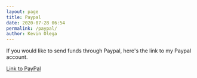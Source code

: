 ```yaml
--- 
layout: page
title: Paypal
date: 2020-07-28 06:54
permalink: /paypal/ 
author: Kevin Olega 
--- 
```

If you would like to send funds through Paypal, here's the link to my Paypal account.

[Link to PayPal](https://paypal.me/kevinolega)

